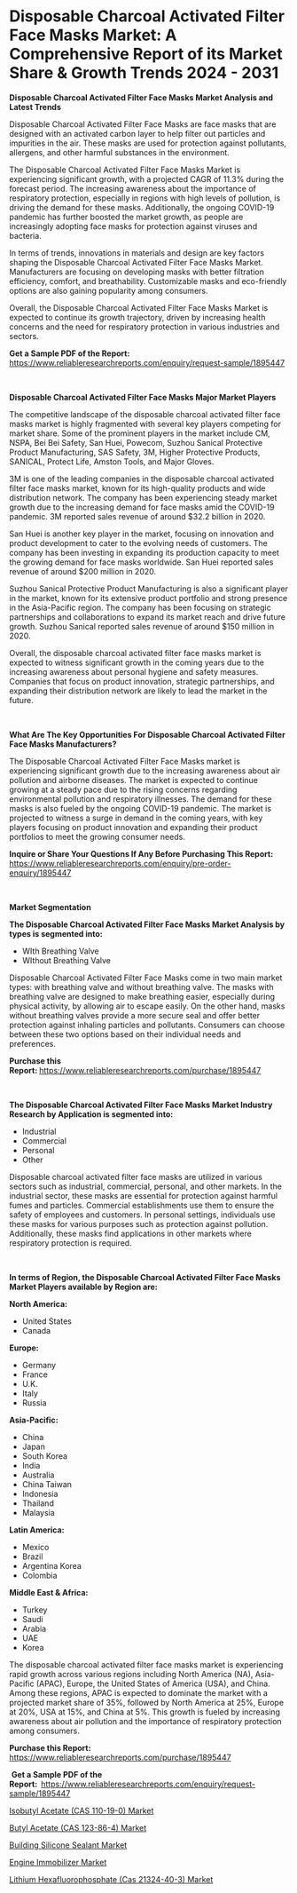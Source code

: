 <p><h1>Disposable Charcoal Activated Filter Face Masks Market: A Comprehensive Report of its Market Share & Growth Trends 2024 - 2031</h1></p><p><strong>Disposable Charcoal Activated Filter Face Masks Market Analysis and Latest Trends</strong></p>
<p><p>Disposable Charcoal Activated Filter Face Masks are face masks that are designed with an activated carbon layer to help filter out particles and impurities in the air. These masks are used for protection against pollutants, allergens, and other harmful substances in the environment.</p><p>The Disposable Charcoal Activated Filter Face Masks Market is experiencing significant growth, with a projected CAGR of 11.3% during the forecast period. The increasing awareness about the importance of respiratory protection, especially in regions with high levels of pollution, is driving the demand for these masks. Additionally, the ongoing COVID-19 pandemic has further boosted the market growth, as people are increasingly adopting face masks for protection against viruses and bacteria.</p><p>In terms of trends, innovations in materials and design are key factors shaping the Disposable Charcoal Activated Filter Face Masks Market. Manufacturers are focusing on developing masks with better filtration efficiency, comfort, and breathability. Customizable masks and eco-friendly options are also gaining popularity among consumers.</p><p>Overall, the Disposable Charcoal Activated Filter Face Masks Market is expected to continue its growth trajectory, driven by increasing health concerns and the need for respiratory protection in various industries and sectors.</p></p>
<p><strong>Get a Sample PDF of the Report:&nbsp;</strong> <a href="https://www.reliableresearchreports.com/enquiry/request-sample/1895447">https://www.reliableresearchreports.com/enquiry/request-sample/1895447</a></p>
<p>&nbsp;</p>
<p><strong>Disposable Charcoal Activated Filter Face Masks Major Market Players</strong></p>
<p><p>The competitive landscape of the disposable charcoal activated filter face masks market is highly fragmented with several key players competing for market share. Some of the prominent players in the market include CM, NSPA, Bei Bei Safety, San Huei, Powecom, Suzhou Sanical Protective Product Manufacturing, SAS Safety, 3M, Higher Protective Products, SANICAL, Protect Life, Amston Tools, and Major Gloves.</p><p>3M is one of the leading companies in the disposable charcoal activated filter face masks market, known for its high-quality products and wide distribution network. The company has been experiencing steady market growth due to the increasing demand for face masks amid the COVID-19 pandemic. 3M reported sales revenue of around $32.2 billion in 2020.</p><p>San Huei is another key player in the market, focusing on innovation and product development to cater to the evolving needs of customers. The company has been investing in expanding its production capacity to meet the growing demand for face masks worldwide. San Huei reported sales revenue of around $200 million in 2020.</p><p>Suzhou Sanical Protective Product Manufacturing is also a significant player in the market, known for its extensive product portfolio and strong presence in the Asia-Pacific region. The company has been focusing on strategic partnerships and collaborations to expand its market reach and drive future growth. Suzhou Sanical reported sales revenue of around $150 million in 2020.</p><p>Overall, the disposable charcoal activated filter face masks market is expected to witness significant growth in the coming years due to the increasing awareness about personal hygiene and safety measures. Companies that focus on product innovation, strategic partnerships, and expanding their distribution network are likely to lead the market in the future.</p></p>
<p>&nbsp;</p>
<p><strong>What Are The Key Opportunities For Disposable Charcoal Activated Filter Face Masks Manufacturers?</strong></p>
<p><p>The Disposable Charcoal Activated Filter Face Masks market is experiencing significant growth due to the increasing awareness about air pollution and airborne diseases. The market is expected to continue growing at a steady pace due to the rising concerns regarding environmental pollution and respiratory illnesses. The demand for these masks is also fueled by the ongoing COVID-19 pandemic. The market is projected to witness a surge in demand in the coming years, with key players focusing on product innovation and expanding their product portfolios to meet the growing consumer needs.</p></p>
<p><strong>Inquire or Share Your Questions If Any Before Purchasing This Report:</strong> <a href="https://www.reliableresearchreports.com/enquiry/pre-order-enquiry/1895447">https://www.reliableresearchreports.com/enquiry/pre-order-enquiry/1895447</a></p>
<p>&nbsp;</p>
<p><strong>Market Segmentation</strong></p>
<p><strong>The Disposable Charcoal Activated Filter Face Masks Market Analysis by types is segmented into:</strong></p>
<p><ul><li>WIth Breathing Valve</li><li>WIthout Breathing Valve</li></ul></p>
<p><p>Disposable Charcoal Activated Filter Face Masks come in two main market types: with breathing valve and without breathing valve. The masks with breathing valve are designed to make breathing easier, especially during physical activity, by allowing air to escape easily. On the other hand, masks without breathing valves provide a more secure seal and offer better protection against inhaling particles and pollutants. Consumers can choose between these two options based on their individual needs and preferences.</p></p>
<p><strong>Purchase this Report:&nbsp;</strong><a href="https://www.reliableresearchreports.com/purchase/1895447">https://www.reliableresearchreports.com/purchase/1895447</a></p>
<p>&nbsp;</p>
<p><strong>The Disposable Charcoal Activated Filter Face Masks Market Industry Research by Application is segmented into:</strong></p>
<p><ul><li>Industrial</li><li>Commercial</li><li>Personal</li><li>Other</li></ul></p>
<p><p>Disposable charcoal activated filter face masks are utilized in various sectors such as industrial, commercial, personal, and other markets. In the industrial sector, these masks are essential for protection against harmful fumes and particles. Commercial establishments use them to ensure the safety of employees and customers. In personal settings, individuals use these masks for various purposes such as protection against pollution. Additionally, these masks find applications in other markets where respiratory protection is required.</p></p>
<p>&nbsp;</p>
<p><strong>In terms of Region, the Disposable Charcoal Activated Filter Face Masks Market Players available by Region are:</strong></p>
<p>
    <p> <strong> North America: </strong>
        <ul>
            <li>United States</li>
            <li>Canada</li>
        </ul>
        </p> 
    <p> <strong> Europe: </strong>
        <ul>
            <li>Germany</li>
            <li>France</li>
            <li>U.K.</li>
            <li>Italy</li>
            <li>Russia</li>
        </ul>
        </p> 
    <p> <strong> Asia-Pacific: </strong>
        <ul>
            <li>China</li>
            <li>Japan</li>
            <li>South Korea</li>
            <li>India</li>
            <li>Australia</li>
            <li>China Taiwan</li>
            <li>Indonesia</li>
            <li>Thailand</li>
            <li>Malaysia</li>
        </ul>
        </p> 
    <p> <strong> Latin America: </strong>
        <ul>
            <li>Mexico</li>
            <li>Brazil</li>
            <li>Argentina Korea</li>
            <li>Colombia</li>
        </ul>
        </p> 
    <p> <strong> Middle East & Africa: </strong>
        <ul>
            <li>Turkey</li>
            <li>Saudi</li>
            <li>Arabia</li>
            <li>UAE</li>
            <li>Korea</li>
        </ul>
    </p>
    </p>
<p><p>The disposable charcoal activated filter face masks market is experiencing rapid growth across various regions including North America (NA), Asia-Pacific (APAC), Europe, the United States of America (USA), and China. Among these regions, APAC is expected to dominate the market with a projected market share of 35%, followed by North America at 25%, Europe at 20%, USA at 15%, and China at 5%. This growth is fueled by increasing awareness about air pollution and the importance of respiratory protection among consumers.</p></p>
<p><strong>Purchase this Report: </strong><a href="https://www.reliableresearchreports.com/purchase/1895447">https://www.reliableresearchreports.com/purchase/1895447</a></p>
<p>&nbsp;<strong>Get a Sample PDF of the Report:&nbsp;&nbsp;</strong><a href="https://www.reliableresearchreports.com/enquiry/request-sample/1895447">https://www.reliableresearchreports.com/enquiry/request-sample/1895447</a></p>
<p><strong></strong></p>
<p><p><a href="https://military-diascia-e68.notion.site/Isobutyl-Acetate-CAS-110-19-0-Market-Size-Share-Trends-Analysis-Report-By-Material-By-Type-By-ca58485b9e98469198e387cdce2caebe">Isobutyl Acetate (CAS 110-19-0) Market</a></p><p><a href="https://unruly-ladybug-44b.notion.site/Butyl-Acetate-CAS-123-86-4-Market-Research-Report-Provides-thorough-Industry-Overview-which-offer-03716ac49a084873b6b4ec59e5e0d976">Butyl Acetate (CAS 123-86-4) Market</a></p><p><a href="https://view.publitas.com/reportprime-1/building-silicone-sealant-market-challenges-opportunities-and-growth-drivers-and-major-market-players-forecasted-for-period-from-2024-2031/">Building Silicone Sealant Market</a></p><p><a href="https://view.publitas.com/reportprime-1/engine-immobilizer-market-growth-market-trends-covid-19-impact-and-forecasts-for-period-from-2024-2031/">Engine Immobilizer Market</a></p><p><a href="https://gentle-editor-9db.notion.site/Lithium-Hexafluorophosphate-Cas-21324-40-3-Market-Offer-Valuable-Insights-into-Market-Size-Market-309eb92b5e7d40a79bb9496815eba375">Lithium Hexafluorophosphate (Cas 21324-40-3) Market</a></p></p>